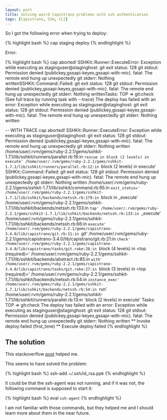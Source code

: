 ```yaml
---
layout: post
title: Solving weird Capistrano problems with ssh authentication
tags: [Capistrano, SSH, CLI]
---
```


So I got the following error when trying to deploy:

{% highlight bash %}
cap staging deploy
{% endhighlight %}

Error:

{% highlight bash %}
cap aborted!
SSHKit::Runner::ExecuteError: Exception while executing as staginguser@staginghost: git exit status: 128
git stdout: Permission denied (publickey,gssapi-keyex,gssapi-with-mic).
fatal: The remote end hung up unexpectedly
git stderr: Nothing writtenSSHKit::Command::Failed: git exit status: 128
git stdout: Permission denied (publickey,gssapi-keyex,gssapi-with-mic).
fatal: The remote end hung up unexpectedly
git stderr: Nothing writtenTasks: TOP => git:check
(See full trace by running task with --trace)
The deploy has failed with an error: Exception while executing as staginguser@staginghost: git exit status: 128
git stdout: Permission denied (publickey,gssapi-keyex,gssapi-with-mic).
fatal: The remote end hung up unexpectedly
git stderr: Nothing written 

-- WITH TRACE
cap aborted!
SSHKit::Runner::ExecuteError: Exception while executing as staginguser@staginghost: git exit status: 128
git stdout: Permission denied (publickey,gssapi-keyex,gssapi-with-mic).
fatal: The remote end hung up unexpectedly
git stderr: Nothing written
/home/user/.rvm/gems/ruby-2.2.1/gems/sshkit-1.7.1/lib/sshkit/runners/parallel.rb:16:in `rescue in block (2 levels) in execute'
/home/user/.rvm/gems/ruby-2.2.1/gems/sshkit-1.7.1/lib/sshkit/runners/parallel.rb:12:in `block (2 levels) in execute'
SSHKit::Command::Failed: git exit status: 128
git stdout: Permission denied (publickey,gssapi-keyex,gssapi-with-mic).
fatal: The remote end hung up unexpectedly
git stderr: Nothing written
/home/user/.rvm/gems/ruby-2.2.1/gems/sshkit-1.7.1/lib/sshkit/command.rb:95:in `exit_status='
/home/user/.rvm/gems/ruby-2.2.1/gems/sshkit-1.7.1/lib/sshkit/backends/netssh.rb:179:in `block in _execute'
/home/user/.rvm/gems/ruby-2.2.1/gems/sshkit-1.7.1/lib/sshkit/backends/netssh.rb:133:in `tap'
/home/user/.rvm/gems/ruby-2.2.1/gems/sshkit-1.7.1/lib/sshkit/backends/netssh.rb:133:in `_execute'
/home/user/.rvm/gems/ruby-2.2.1/gems/sshkit-1.7.1/lib/sshkit/backends/netssh.rb:66:in `execute'
/home/user/.rvm/gems/ruby-2.2.1/gems/capistrano-3.4.0/lib/capistrano/git.rb:11:in `git'
/home/user/.rvm/gems/ruby-2.2.1/gems/capistrano-3.4.0/lib/capistrano/git.rb:21:in `check'
/home/user/.rvm/gems/ruby-2.2.1/gems/capistrano-3.4.0/lib/capistrano/tasks/git.rake:28:in `block (4 levels) in <top (required)>'
/home/user/.rvm/gems/ruby-2.2.1/gems/sshkit-1.7.1/lib/sshkit/backends/abstract.rb:85:in `with'
/home/user/.rvm/gems/ruby-2.2.1/gems/capistrano-3.4.0/lib/capistrano/tasks/git.rake:27:in `block (3 levels) in <top (required)>'
/home/user/.rvm/gems/ruby-2.2.1/gems/sshkit-1.7.1/lib/sshkit/backends/netssh.rb:54:in `instance_exec'
/home/user/.rvm/gems/ruby-2.2.1/gems/sshkit-1.7.1/lib/sshkit/backends/netssh.rb:54:in `run'
/home/user/.rvm/gems/ruby-2.2.1/gems/sshkit-1.7.1/lib/sshkit/runners/parallel.rb:13:in `block (2 levels) in execute'
Tasks: TOP => git:check
The deploy has failed with an error: Exception while executing as staginguser@staginghost: git exit status: 128
git stdout: Permission denied (publickey,gssapi-keyex,gssapi-with-mic).
fatal: The remote end hung up unexpectedly
git stderr: Nothing written
** Invoke deploy:failed (first_time)
** Execute deploy:failed 
{% endhighlight %}


## The solution

This stackoverflow [post](http://stackoverflow.com/questions/28375506/sshkitrunnerexecuteerror) helped me.

This seems to have solved the problem:

{% highlight bash %}
ssh-add ~/.ssh/id_rsa.ppk
{% endhighlight %}

It could be that the ssh-agent was not running, and if it was not, the following command is supposed to start it:

{% highlight bash %}
eval `ssh-agent`
{% endhighlight %}

I am not familiar with those commands, but they helped me and I should learn more about them in the near future.
